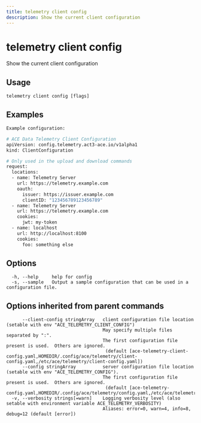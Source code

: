 ```yaml
---
title: telemetry client config
description: Show the current client configuration
---
```


<!--
This documentation is auto generated by a script.
Please do not edit this file directly.
-->

<!-- markdownlint-disable-next-line single-title -->
# telemetry client config

Show the current client configuration

## Usage

```plaintext
telemetry client config [flags]
```

## Examples

```sh
Example configuration:

# ACE Data Telemetry Client Configuration
apiVersion: config.telemetry.act3-ace.io/v1alpha1
kind: ClientConfiguration

# Only used in the upload and download commands
request:
  locations:
  - name: Telemetry Server
    url: https://telemetry.example.com
    oauth:
	  issuer: https://issuer.example.com
	  clientID: "123456789123456789"
  - name: Telemetry Server
    url: https://telemetry.example.com
    cookies:
      jwt: my-token
  - name: localhost
    url: http://localhost:8100
    cookies:
      foo: something else

```

## Options

```plaintext
  -h, --help     help for config
  -s, --sample   Output a sample configuration that can be used in a configuration file.
```

## Options inherited from parent commands

```plaintext
      --client-config stringArray   client configuration file location (setable with env "ACE_TELEMETRY_CLIENT_CONFIG")
                                    May specify multiple files separated by ":".  
                                    The first configuration file present is used.  Others are ignored.
                                     (default [ace-telemetry-client-config.yaml,HOMEDIR/.config/ace/telemetry/client-config.yaml,/etc/ace/telemetry/client-config.yaml])
      --config stringArray          server configuration file location (setable with env "ACE_TELEMETRY_CONFIG"). 
                                    The first configuration file present is used.  Others are ignored.
                                     (default [ace-telemetry-config.yaml,HOMEDIR/.config/ace/telemetry/config.yaml,/etc/ace/telemetry/config.yaml])
  -v, --verbosity strings[=warn]    Logging verbosity level (also setable with environment variable ACE_TELEMETRY_VERBOSITY)
                                    Aliases: error=0, warn=4, info=8, debug=12 (default [error])
```
